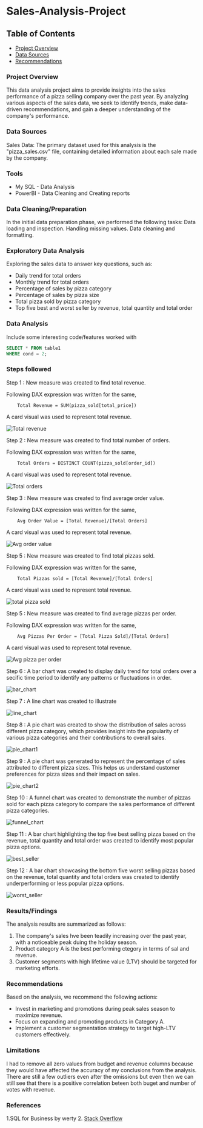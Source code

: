 # Sales-Analysis-Project

## Table of Contents

- [Project Overview](#project-overview)
- [Data Sources](#data-sources)
- [Recommendations](#recommendations)

### Project Overview

This data analysis project aims to provide insights into the sales performance of a pizza selling company over the past year. By analyzing various aspects of the sales data, we seek to identify trends, make data-driven recommendations, and gain a deeper understanding of the company's performance.

### Data Sources

Sales Data: The primary dataset used for this analysis is the "pizza_sales.csv" file, containing detailed information about each sale made by the company.

### Tools

- My SQL - Data Analysis
- PowerBI - Data Cleaning and Creating reports

### Data Cleaning/Preparation

In the initial data preparation phase, we performed the following tasks:
Data loading and inspection.
Handling missing values.
Data cleaning and formatting.

### Exploratory Data Analysis

Exploring the sales data to answer key questions, such as:

- Daily trend for total orders
- Monthly trend for total orders
- Percentage of sales by pizza category
- Percentage of sales by pizza size
- Total pizza sold by pizza category
- Top five best and worst seller by revenue, total quantity and total order

### Data Analysis

Include some interesting code/features worked with

```sql
SELECT * FROM table1
WHERE cond = 2;
```
### Steps followed
Step 1 : New measure was created to find total revenue.

Following DAX expression was written for the same,
        
        Total Revenue = SUM(pizza_sold[total_price])
        
A card visual was used to represent total revenue.

![Total revenue](https://github.com/renu9621/Sales-Analysis-Project/assets/155563588/764efa3a-da44-4f0a-8da3-fcc0067f3cf6)

Step 2 : New measure was created to find total number of orders.

Following DAX expression was written for the same,
        
        Total Orders = DISTINCT COUNT(pizza_sold[order_id])
        
A card visual was used to represent total revenue.

![Total orders](https://github.com/renu9621/Sales-Analysis-Project/assets/155563588/119f0ace-f42e-4485-bd18-d2cb0673130c)

Step 3 : New measure was created to find average order value.

Following DAX expression was written for the same,
        
        Avg Order Value = [Total Revenue]/[Total Orders]
        
A card visual was used to represent total revenue.

![Avg order value](https://github.com/renu9621/Sales-Analysis-Project/assets/155563588/4affda2b-9d7f-4d8b-b706-1a409b941e15)

Step 5 : New measure was created to find total pizzas sold.

Following DAX expression was written for the same,
        
        Total Pizzas sold = [Total Revenue]/[Total Orders]
        
A card visual was used to represent total revenue.

![total pizza sold](https://github.com/renu9621/Sales-Analysis-Project/assets/155563588/deb515f1-55ac-47ba-bfed-26b263e265c9)

Step 5 : New measure was created to find average pizzas per order.

Following DAX expression was written for the same,
        
        Avg Pizzas Per Order = [Total Pizza Sold]/[Total Orders]
        
A card visual was used to represent total revenue.

![Avg pizza per order](https://github.com/renu9621/Sales-Analysis-Project/assets/155563588/63c4083f-4067-4210-a9cb-789cd89faf7b)

Step 6 : A bar chart was created to display daily trend for total orders over a secific time period to identify any patterns or fluctuations in order.

![bar_chart](https://github.com/renu9621/Sales-Analysis-Project/assets/155563588/578a54ae-45f2-45a1-92a3-de66a4877ef3)

Step 7 : A line chart was created to illustrate 

![line_chart](https://github.com/renu9621/Sales-Analysis-Project/assets/155563588/1ba2fdba-1f0c-4744-be6e-6543df8cc927)

Step 8 : A pie chart was created to show the distribution of sales across different pizza category, which provides insight into the popularity of various pizza categories and their contributions to overall sales.

![pie_chart1](https://github.com/renu9621/Sales-Analysis-Project/assets/155563588/3fdcdbc4-4099-407a-9e4a-2ea12d55eb60)

Step 9 : A pie chart was generated to represent the percentage of sales attributed to different pizza sizes. This helps us understand customer preferences for pizza sizes and their impact on sales.

![pie_chart2](https://github.com/renu9621/Sales-Analysis-Project/assets/155563588/e4054a90-8889-4162-a719-9ed33151944c)

Step 10 : A funnel chart was created to demonstrate the number of pizzas sold for each pizza category to compare the sales performance of different pizza categories.

![funnel_chart](https://github.com/renu9621/Sales-Analysis-Project/assets/155563588/ccc9d337-e60a-49c5-883d-6e664373562e)

Step 11 : A bar chart highlighting the top five best selling pizza based on the revenue, total quantity and total order was created to identify most popular pizza options.

![best_seller](https://github.com/renu9621/Sales-Analysis-Project/assets/155563588/a8e46946-b802-48d3-9db0-7b15ea0700e0)

Step 12 : A bar chart showcasing the bottom five worst selling pizzas based on the revenue, total quantity and total orders was created to identify underperforming or less popular pizza options.

![worst_seller](https://github.com/renu9621/Sales-Analysis-Project/assets/155563588/5db153f1-a20d-493d-916f-e2fb3ceedec6)

### Results/Findings

The analysis results are summarized as follows:
1. The company's sales hve been teadily increasing over the past year, with a noticeable peak duing the holiday season.
2. Product category A is the best performing ctegory in terms of sal and revenue.
3. Customer segments with high lifetime value (LTV) should be targeted for marketing efforts.

### Recommendations

Based on the analysis, we recommend the following actions:
- Invest in marketing and promotions during peak sales season to maximize revenue.
- Focus on expanding and promoting products in Category A.
- Implement a customer segmentation strategy to target high-LTV customers effectively.

### Limitations

I had to remove all zero values from budget and revenue columns because they would have affected the accuracy of my conclusions from the analysis. There are still a few outliers even after the omissions but even then we can still see that there is a positive correlation beteen both buget and number of votes with revenue.

### References

1.SQL for Business by werty
2. [Stack Overflow](https://stack.com)
